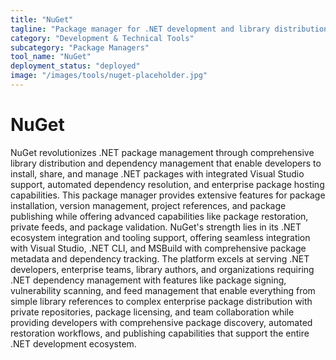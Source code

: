 ```yaml
---
title: "NuGet"
tagline: "Package manager for .NET development and library distribution"
category: "Development & Technical Tools"
subcategory: "Package Managers"
tool_name: "NuGet"
deployment_status: "deployed"
image: "/images/tools/nuget-placeholder.jpg"
---
```


# NuGet

NuGet revolutionizes .NET package management through comprehensive library distribution and dependency management that enable developers to install, share, and manage .NET packages with integrated Visual Studio support, automated dependency resolution, and enterprise package hosting capabilities. This package manager provides extensive features for package installation, version management, project references, and package publishing while offering advanced capabilities like package restoration, private feeds, and package validation. NuGet's strength lies in its .NET ecosystem integration and tooling support, offering seamless integration with Visual Studio, .NET CLI, and MSBuild with comprehensive package metadata and dependency tracking. The platform excels at serving .NET developers, enterprise teams, library authors, and organizations requiring .NET dependency management with features like package signing, vulnerability scanning, and feed management that enable everything from simple library references to complex enterprise package distribution with private repositories, package licensing, and team collaboration while providing developers with comprehensive package discovery, automated restoration workflows, and publishing capabilities that support the entire .NET development ecosystem.